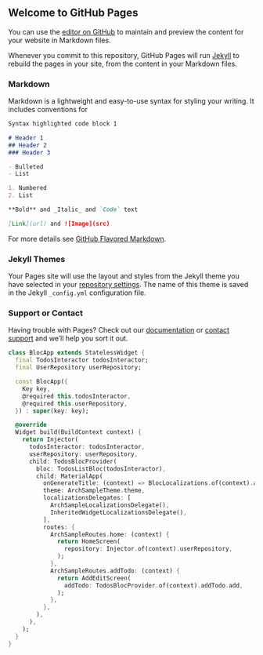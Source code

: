 ## Welcome to GitHub Pages

You can use the [editor on GitHub](https://github.com/nenadam/test-pages/edit/main/README.md) to maintain and preview the content for your website in Markdown files.

Whenever you commit to this repository, GitHub Pages will run [Jekyll](https://jekyllrb.com/) to rebuild the pages in your site, from the content in your Markdown files.

### Markdown

Markdown is a lightweight and easy-to-use syntax for styling your writing. It includes conventions for

```markdown
Syntax highlighted code block 1

# Header 1
## Header 2
### Header 3

- Bulleted
- List

1. Numbered
2. List

**Bold** and _Italic_ and `Code` text

[Link](url) and ![Image](src)
```

For more details see [GitHub Flavored Markdown](https://guides.github.com/features/mastering-markdown/).

### Jekyll Themes

Your Pages site will use the layout and styles from the Jekyll theme you have selected in your [repository settings](https://github.com/nenadam/test-pages/settings). The name of this theme is saved in the Jekyll `_config.yml` configuration file.

### Support or Contact

Having trouble with Pages? Check out our [documentation](https://docs.github.com/categories/github-pages-basics/) or [contact support](https://support.github.com/contact) and we’ll help you sort it out.

```dart
class BlocApp extends StatelessWidget {
  final TodosInteractor todosInteractor;
  final UserRepository userRepository;

  const BlocApp({
    Key key,
    @required this.todosInteractor,
    @required this.userRepository,
  }) : super(key: key);

  @override
  Widget build(BuildContext context) {
    return Injector(
      todosInteractor: todosInteractor,
      userRepository: userRepository,
      child: TodosBlocProvider(
        bloc: TodosListBloc(todosInteractor),
        child: MaterialApp(
          onGenerateTitle: (context) => BlocLocalizations.of(context).appTitle,
          theme: ArchSampleTheme.theme,
          localizationsDelegates: [
            ArchSampleLocalizationsDelegate(),
            InheritedWidgetLocalizationsDelegate(),
          ],
          routes: {
            ArchSampleRoutes.home: (context) {
              return HomeScreen(
                repository: Injector.of(context).userRepository,
              );
            },
            ArchSampleRoutes.addTodo: (context) {
              return AddEditScreen(
                addTodo: TodosBlocProvider.of(context).addTodo.add,
              );
            },
          },
        ),
      ),
    );
  }
}
```
